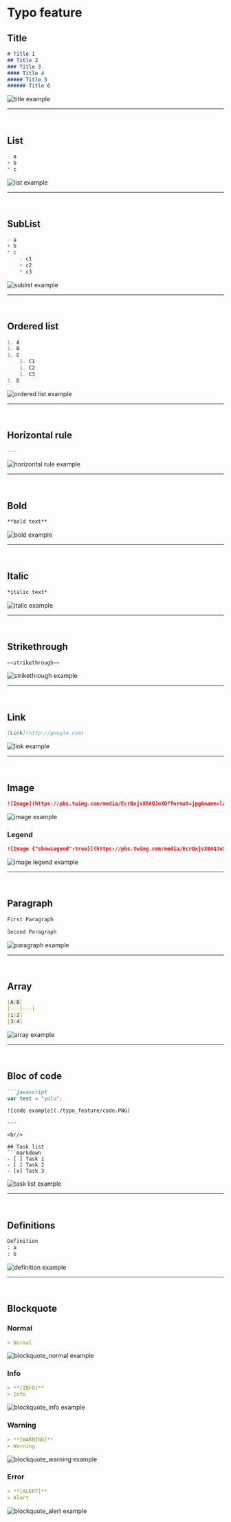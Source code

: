 # Typo feature
## Title
```markdown
# Title 1
## Title 2
### Title 3
#### Title 4
##### Title 5
###### Title 6
```
![title example](./typo_feature/title.PNG)

---

<br/>

## List
```markdown
- a
+ b
* c
```
![list example](./typo_feature/list.PNG)

---

<br/>

## SubList
```markdown
- a
+ b
* c
    - c1
    + c2
    * c3
```
![sublist example](./typo_feature/sublist.PNG)

---

<br/>

## Ordered list
```markdown
1. A
1. B
1. C
    1. C1
    1. C2
    1. C3
1. D
```
![ordered list example](./typo_feature/ordonned_list.PNG)

---

<br/>

## Horizontal rule
```markdown
---
```
![horizontal rule example](./typo_feature/horizontal_rule.PNG)

---

<br/>

## Bold
```markdown
**bold text**
```
![bold example](./typo_feature/bold.PNG)

---

<br/>

## Italic
```markdown
*italic text*
```
![italic example](./typo_feature/italic.PNG)

---

<br/>

## Strikethrough
```markdown
~~strikethrough~~
```
![strikethrough example](./typo_feature/strikethrough.PNG)

---

<br/>

## Link
```markdown
[Link](http://google.com)
```
![link example](./typo_feature/link.PNG)

---

<br/>

## Image
```markdown
![Image](https://pbs.twimg.com/media/EcrQxjsX0AQJoXD?format=jpg&name=large)
```
![image example](./typo_feature/image.PNG)

### Legend
```markdown
![Image {"showLegend":true}](https://pbs.twimg.com/media/EcrQxjsX0AQJoXD?format=jpg&name=large)
```
![image legend example](./typo_feature/image_legend.PNG)

---

<br/>

## Paragraph
```markdown
First Paragraph

Second Paragraph
```
![paragraph example](./typo_feature/paragraph.PNG)

---

<br/>

## Array
```markdown
|A|B|
|---|---|
|1|2|
|3|4|
```
![array example](./typo_feature/array.PNG)

---

<br/>

## Bloc of code
```markdown
```javascript
var test = "yolo";
```
```
![code example](./typo_feature/code.PNG)

---

<br/>

## Task list
```markdown
- [ ] Task 1
- [ ] Task 2
- [x] Task 3
```
![task list example](./typo_feature/task_list.PNG)

---

<br/>

## Definitions
```markdown
Definition
: a
: b
```
![definition example](./typo_feature/definition.PNG)

---

<br/>

## Blockquote
### Normal
```markdown
> Normal
```
![blockquote_normal example](./typo_feature/blockquote_normal.PNG)
### Info
```markdown
> **[INFO]**
> Info
```
![blockquote_info example](./typo_feature/blockquote_info.PNG)
### Warning
```markdown
> **[WARNING]**
> Warning
```
![blockquote_warning example](./typo_feature/blockquote_warning.PNG)
### Error 
```markdown
> **[ALERT]**
> Alert
```
![blockquote_alert example](./typo_feature/blockquote_alert.PNG)
